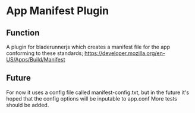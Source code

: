 # App Manifest Plugin

## Function
A plugin for bladerunnerjs which creates a manifest file for the app conforming to these standards; https://developer.mozilla.org/en-US/Apps/Build/Manifest

## Future
For now it uses a config file called manifest-config.txt, but in the future it's hoped that the config options will be inputable to app.conf
More tests should be added.
